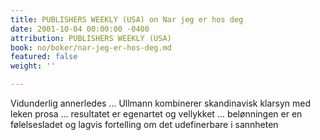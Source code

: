 ```yaml
---
title: PUBLISHERS WEEKLY (USA) on Nar jeg er hos deg
date: 2001-10-04 00:00:00 -0400
attribution: PUBLISHERS WEEKLY (USA)
book: no/boker/nar-jeg-er-hos-deg.md
featured: false
weight: ''

---
```

Vidunderlig annerledes … Ullmann kombinerer skandinavisk klarsyn med leken prosa … resultatet er egenartet og vellykket … belønningen er en følelsesladet og lagvis fortelling om det udefinerbare i sannheten